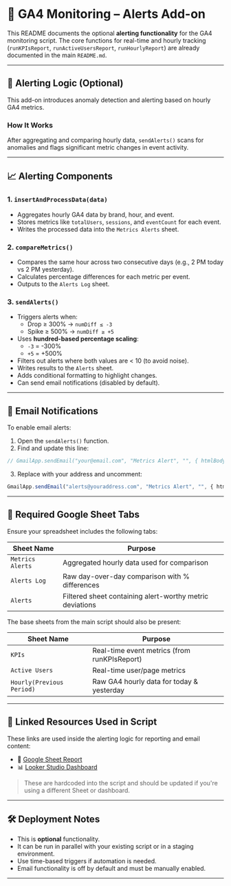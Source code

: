 # 🚨 GA4 Monitoring – Alerts Add-on

This README documents the optional **alerting functionality** for the GA4 monitoring script. The core functions for real-time and hourly tracking (`runKPIsReport`, `runActiveUsersReport`, `runHourlyReport`) are already documented in the main `README.md`.

---

## 🔔 Alerting Logic (Optional)

This add-on introduces anomaly detection and alerting based on hourly GA4 metrics.

### How It Works

After aggregating and comparing hourly data, `sendAlerts()` scans for anomalies and flags significant metric changes in event activity.

---

## 📈 Alerting Components

### 1. `insertAndProcessData(data)`

- Aggregates hourly GA4 data by brand, hour, and event.
- Stores metrics like `totalUsers`, `sessions`, and `eventCount` for each event.
- Writes the processed data into the `Metrics Alerts` sheet.

### 2. `compareMetrics()`

- Compares the same hour across two consecutive days (e.g., 2 PM today vs 2 PM yesterday).
- Calculates percentage differences for each metric per event.
- Outputs to the `Alerts Log` sheet.

### 3. `sendAlerts()`

- Triggers alerts when:
  - Drop ≥ 300% → `numDiff ≤ -3`
  - Spike ≥ 500% → `numDiff ≥ +5`
- Uses **hundred-based percentage scaling**:
  - `-3` = -300%
  - `+5` = +500%
- Filters out alerts where both values are < 10 (to avoid noise).
- Writes results to the `Alerts` sheet.
- Adds conditional formatting to highlight changes.
- Can send email notifications (disabled by default).

---

## 📩 Email Notifications

To enable email alerts:

1. Open the `sendAlerts()` function.
2. Find and update this line:

```javascript
// GmailApp.sendEmail("your@email.com", "Metrics Alert", "", { htmlBody });
```

3. Replace with your address and uncomment:

```javascript
GmailApp.sendEmail("alerts@youraddress.com", "Metrics Alert", "", { htmlBody });
```

---

## 🧾 Required Google Sheet Tabs

Ensure your spreadsheet includes the following tabs:

| Sheet Name              | Purpose                                                        |
|------------------------|----------------------------------------------------------------|
| `Metrics Alerts`       | Aggregated hourly data used for comparison                     |
| `Alerts Log`           | Raw day-over-day comparison with % differences                 |
| `Alerts`               | Filtered sheet containing alert-worthy metric deviations       |

The base sheets from the main script should also be present:

| Sheet Name               | Purpose                                      |
|-------------------------|----------------------------------------------|
| `KPIs`                  | Real-time event metrics (from runKPIsReport) |
| `Active Users`          | Real-time user/page metrics                  |
| `Hourly(Previous Period)` | Raw GA4 hourly data for today & yesterday |

---

## 📎 Linked Resources Used in Script

These links are used inside the alerting logic for reporting and email content:

- 📄 [Google Sheet Report](https://docs.google.com/spreadsheets/d/1P12wpLsiN-y6kJERZD71K4cCMtzGEOJCnsj5hNtnM9Q)
- 📊 [Looker Studio Dashboard](https://lookerstudio.google.com/reporting/c9c3c3c0-13e7-4680-9190-6724d202d018)

> These are hardcoded into the script and should be updated if you're using a different Sheet or dashboard.

---

## 🛠 Deployment Notes

- This is **optional** functionality.
- It can be run in parallel with your existing script or in a staging environment.
- Use time-based triggers if automation is needed.
- Email functionality is off by default and must be manually enabled.

---
